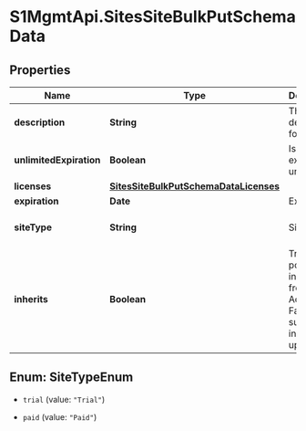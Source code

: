 # S1MgmtApi.SitesSiteBulkPutSchemaData

## Properties
Name | Type | Description | Notes
------------ | ------------- | ------------- | -------------
**description** | **String** | The description for the Site | [optional] [default to 'null']
**unlimitedExpiration** | **Boolean** | Is expiration unlimited | [optional] [default to false]
**licenses** | [**SitesSiteBulkPutSchemaDataLicenses**](SitesSiteBulkPutSchemaDataLicenses.md) |  | [optional] 
**expiration** | **Date** | Expiration | [optional] 
**siteType** | **String** | Site type | [optional] [default to 'null']
**inherits** | **Boolean** | True if the policy is inherited from Account, False is not supported in bulk update | [optional] [default to false]


<a name="SiteTypeEnum"></a>
## Enum: SiteTypeEnum


* `trial` (value: `"Trial"`)

* `paid` (value: `"Paid"`)




